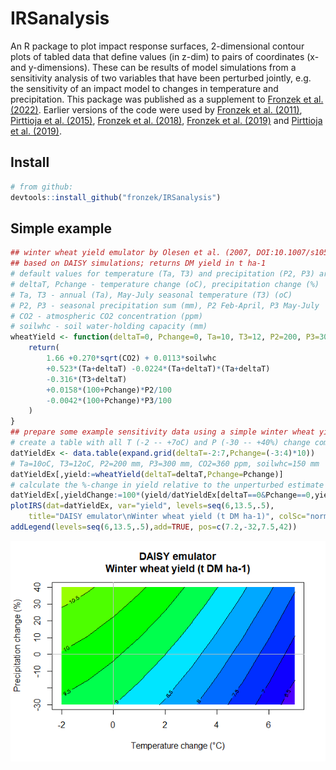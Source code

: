 # IRSanalysis
An R package to plot impact response surfaces, 2-dimensional contour plots of tabled data that define values (in z-dim) to pairs of coordinates (x- and y-dimensions). These can be results of model simulations from a sensitivity analysis of two variables that have been perturbed jointly, e.g. the sensitivity of an impact model to changes in temperature and precipitation. This package was published as a supplement to [Fronzek et al. (2022)](https://dx.doi.org/10.1016/j.crm.2022.100466). Earlier versions of the code were used by [Fronzek et al. (2011)](https://dx.doi.org/10.5194/nhess-11-2981-2011), [Pirttioja et al. (2015)](https://dx.doi.org/10.3354/cr01322), [Fronzek et al. (2018)](https://dx.doi.org/10.1016/j.agsy.2017.08.004), [Fronzek et al. (2019)](https://dx.doi.org/10.1007/s10113-018-1421-8) and [Pirttioja et al. (2019)](https://dx.doi.org/10.1016/j.agrformet.2018.10.006).
## Install
```R
# from github:
devtools::install_github("fronzek/IRSanalysis")
```
## Simple example
```R
## winter wheat yield emulator by Olesen et al. (2007, DOI:10.1007/s10584-006-9216-1)
## based on DAISY simulations; returns DM yield in t ha-1
# default values for temperature (Ta, T3) and precipitation (P2, P3) are just examples
# deltaT, Pchange - temperature change (oC), precipitation change (%)
# Ta, T3 - annual (Ta), May-July seasonal temperature (T3) (oC)
# P2, P3 - seasonal precipitation sum (mm), P2 Feb-April, P3 May-July
# CO2 - atmospheric CO2 concentration (ppm)
# soilwhc - soil water-holding capacity (mm)
wheatYield <- function(deltaT=0, Pchange=0, Ta=10, T3=12, P2=200, P3=300, CO2=360, soilwhc=150) {
	return(
		1.66 +0.270*sqrt(CO2) + 0.0113*soilwhc
		+0.523*(Ta+deltaT) -0.0224*(Ta+deltaT)*(Ta+deltaT)
		-0.316*(T3+deltaT)
		+0.0158*(100+Pchange)*P2/100
		-0.0042*(100+Pchange)*P3/100
	)
}
## prepare some example sensitivity data using a simple winter wheat yield model
# create a table with all T (-2 -- +7oC) and P (-30 -- +40%) change combinations
datYieldEx <- data.table(expand.grid(deltaT=-2:7,Pchange=(-3:4)*10))
# Ta=10oC, T3=12oC, P2=200 mm, P3=300 mm, CO2=360 ppm, soilwhc=150 mm
datYieldEx[,yield:=wheatYield(deltaT=deltaT,Pchange=Pchange)]
# calculate the %-change in yield relative to the unperturbed estimate
datYieldEx[,yieldChange:=100*(yield/datYieldEx[deltaT==0&Pchange==0,yield]-1)]
plotIRS(dat=datYieldEx, var="yield", levels=seq(6,13.5,.5),
	title="DAISY emulator\nWinter wheat yield (t DM ha-1)", colSc="normal")
addLegend(levels=seq(6,13.5,.5),add=TRUE, pos=c(7.2,-32,7.5,42))
```
![Example IRS plot](IRSanalysis_example_wheat-yield.png)
